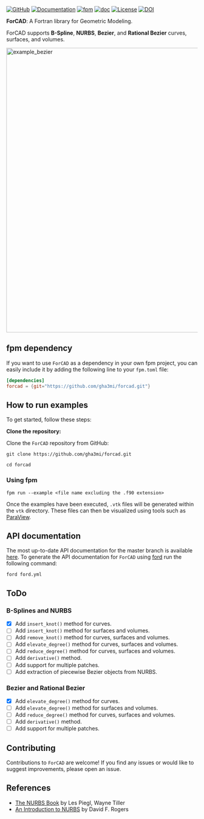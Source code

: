 [![GitHub](https://img.shields.io/badge/GitHub-ForCAD-blue.svg?style=social&logo=github)](https://github.com/gha3mi/forcad)
[![Documentation](https://img.shields.io/badge/ford-Documentation%20-blueviolet.svg)](https://gha3mi.github.io/forcad/)
[![fpm](https://github.com/gha3mi/forcad/actions/workflows/fpm.yml/badge.svg)](https://github.com/gha3mi/forcad/actions/workflows/fpm.yml)
[![doc](https://github.com/gha3mi/forcad/actions/workflows/doc.yml/badge.svg)](https://github.com/gha3mi/forcad/actions/workflows/doc.yml) 
[![License](https://img.shields.io/github/license/gha3mi/forcad?color=green)](https://github.com/gha3mi/forcad/blob/main/LICENSE)
[![DOI](https://zenodo.org/badge/778032800.svg)](https://zenodo.org/doi/10.5281/zenodo.10904447)

**ForCAD**: A Fortran library for Geometric Modeling.

ForCAD supports **B-Spline**, **NURBS**, **Bezier**, and **Rational Bezier** curves, surfaces, and volumes.

<img alt="example_bezier" src="https://github.com/gha3mi/forcad/raw/main/vtk/example_bezier.png" width="750">

## fpm dependency

If you want to use `ForCAD` as a dependency in your own fpm project,
you can easily include it by adding the following line to your `fpm.toml` file:

```toml
[dependencies]
forcad = {git="https://github.com/gha3mi/forcad.git"}
```

## How to run examples

To get started, follow these steps:

**Clone the repository:**

Clone the `ForCAD` repository from GitHub:

```shell
git clone https://github.com/gha3mi/forcad.git
```

```shell
cd forcad
```

### Using fpm


```shell
fpm run --example <file name excluding the .f90 extension>
```
Once the examples have been executed, `.vtk` files will be generated within the `vtk` directory. These files can then be visualized using tools such as [ParaView](https://www.paraview.org/).

## API documentation

The most up-to-date API documentation for the master branch is available
[here](https://gha3mi.github.io/forcad/).
To generate the API documentation for `ForCAD` using
[ford](https://github.com/Fortran-FOSS-Programmers/ford) run the following
command:

```shell
ford ford.yml
```

## ToDo

### B-Splines and NURBS
- [x] Add `insert_knot()` method for curves.
- [ ] Add `insert_knot()` method for surfaces and volumes.
- [ ] Add `remove_knot()` method for curves, surfaces and volumes.
- [ ] Add `elevate_degree()` method for curves, surfaces and volumes.
- [ ] Add `reduce_degree()` method for curves, surfaces and volumes.
- [ ] Add `derivative()` method.
- [ ] Add support for multiple patches.
- [ ] Add extraction of piecewise Bezier objects from NURBS.

### Bezier and Rational Bezier
- [x] Add `elevate_degree()` method for curves.
- [ ] Add `elevate_degree()` method for surfaces and volumes.
- [ ] Add `reduce_degree()` method for curves, surfaces and volumes.
- [ ] Add `derivative()` method.
- [ ] Add support for multiple patches.

## Contributing

Contributions to `ForCAD` are welcome!
If you find any issues or would like to suggest improvements, please open an issue.

## References

- [The NURBS Book](https://doi.org/10.1007/978-3-642-97385-7) by Les Piegl, Wayne Tiller
- [An Introduction to NURBS](https://doi.org/10.1016/B978-1-55860-669-2.X5000-3) by David F. Rogers